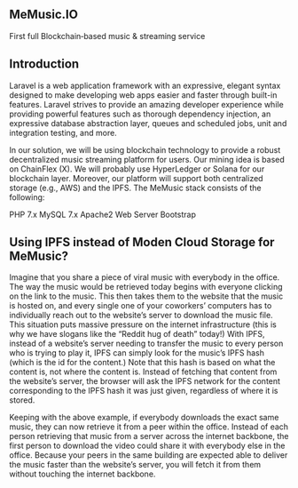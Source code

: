 ## MeMusic.IO

First full Blockchain‑based music & streaming service



## Introduction
Laravel is a web application framework with an expressive, elegant syntax designed to make developing web apps easier and faster through built-in features. Laravel strives to provide an amazing developer experience while providing powerful features such as thorough dependency injection, an expressive database abstraction layer, queues and scheduled jobs, unit and integration testing, and more.

In our solution, we will be using blockchain technology to provide a robust decentralized music streaming platform for users.  Our mining idea is based on ChainFlex (X). We will probably use HyperLedger or Solana for our blockchain layer.
Moreover, our platform will support both centralized storage (e.g., AWS) and the IPFS. 
The MeMusic stack consists of the following:

PHP 7.x
MySQL 7.x
Apache2 Web Server
Bootstrap



## Using IPFS instead of Moden Cloud Storage for MeMusic?

Imagine that you share a piece of viral music with everybody in the office. The way the music would be retrieved today begins with everyone clicking on the link to the music. This then takes them to the website that the music is hosted on, and every single one of your coworkers’ computers has to individually reach out to the website’s server to download the music file. This situation puts massive pressure on the internet infrastructure (this is why we have slogans like the “Reddit hug of death” today!)
With IPFS, instead of a website’s server needing to transfer the music to every person who is trying to play it, IPFS can simply look for the music’s IPFS hash (which is the id for the content.) Note that this hash is based on what the content is, not where the content is. Instead of fetching that content from the website’s server, the browser will ask the IPFS network for the content corresponding to the IPFS hash it was just given, regardless of where it is stored.

Keeping with the above example, if everybody downloads the exact same music, they can now retrieve it from a peer within the office. Instead of each person retrieving that music from a server across the internet backbone, the first person to download the video could share it with everybody else in the office. Because your peers in the same building are expected able to deliver the music faster than the website’s server, you will fetch it from them without touching the internet backbone.

